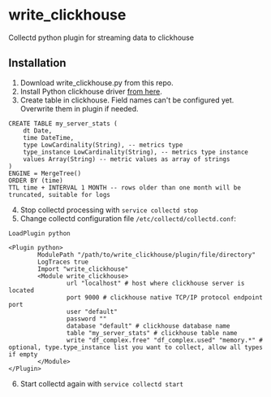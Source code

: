 # write_clickhouse
Collectd python plugin for streaming data to clickhouse

## Installation

1. Download write_clickhouse.py from this repo.
2. Install Python clickhouse driver [from here](https://github.com/mymarilyn/clickhouse-driver).
3. Create table in clickhouse. Field names can't be configured yet. Overwrite them in plugin if needed.

```
CREATE TABLE my_server_stats (
    dt Date,
    time DateTime,
    type LowCardinality(String), -- metrics type
    type_instance LowCardinality(String), -- metrics type instance
    values Array(String) -- metric values as array of strings
)
ENGINE = MergeTree()
ORDER BY (time)
TTL time + INTERVAL 1 MONTH -- rows older than one month will be truncated, suitable for logs
```
4. Stop collectd processing with `service collectd stop`
5. Change collectd configuration file `/etc/collectd/collectd.conf`:

```
LoadPlugin python

<Plugin python>
        ModulePath "/path/to/write_clickhouse/plugin/file/directory"
        LogTraces true
        Import "write_clickhouse"
        <Module write_clickhouse>
                url "localhost" # host where clickhouse server is located
                port 9000 # clickhouse native TCP/IP protocol endpoint port
                user "default"
                password ""
                database "default" # clickhouse database name
                table "my_server_stats" # clickhouse table name
                write "df_complex.free" "df_complex.used" "memory.*" # optional, type.type_instance list you want to collect, allow all types if empty
        </Module>
</Plugin>
```
6. Start collectd again with `service collectd start`
